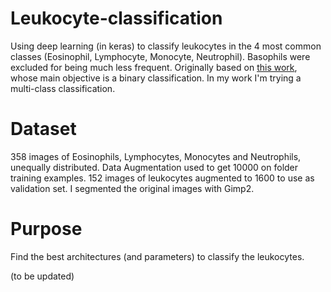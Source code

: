 # Leukocyte-classification
Using deep learning (in keras) to classify leukocytes in the 4 most common classes (Eosinophil, Lymphocyte, Monocyte, Neutrophil). Basophils were excluded for being much less frequent.
Originally based on [this work](https://github.com/dhruvp/wbc-classification), whose main objective is a binary classification. In my work I'm trying a multi-class classification.

# Dataset
358 images of Eosinophils, Lymphocytes, Monocytes and Neutrophils, unequally distributed. Data Augmentation used to get 10000 on folder training examples. 152 images of leukocytes augmented to 1600 to use as validation set. I segmented the original images with Gimp2.

# Purpose
Find the best architectures (and parameters) to classify the leukocytes.

(to be updated)
